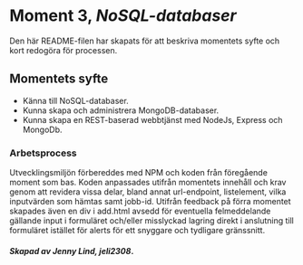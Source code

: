 # Moment 3, _NoSQL-databaser_
Den här README-filen har skapats för att beskriva momentets syfte och kort redogöra för processen.

## Momentets syfte

- Känna till NoSQL-databaser.
- Kunna skapa och administrera MongoDB-databaser.
- Kunna skapa en REST-baserad webbtjänst med NodeJs, Express och MongoDb.

### Arbetsprocess

Utvecklingsmiljön förbereddes med NPM och koden från föregående moment som bas. Koden anpassades utifrån momentets innehåll och krav genom att revidera vissa delar, bland annat url-endpoint, listelement, vilka inputvärden som hämtas samt jobb-id. Utifrån feedback på förra momentet skapades även en div i add.html avsedd för eventuella felmeddelande gällande input i formuläret och/eller misslyckad lagring  direkt i anslutning till formuläret istället för alerts för ett snyggare och tydligare gränssnitt. 

#### _Skapad av Jenny Lind, jeli2308_.